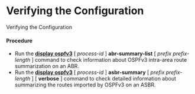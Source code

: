 Verifying the Configuration
===========================

Verifying the Configuration

#### Procedure

* Run the [**display ospfv3**](cmdqueryname=display+ospfv3) [ *process-id* ] **abr-summary-list** [ *prefix* *prefix-length* ] command to check information about OSPFv3 intra-area route summarization on an ABR.
* Run the [**display ospfv3**](cmdqueryname=display+ospfv3) [ *process-id* ] **asbr-summary** [ *prefix* *prefix-length* ] [ **verbose** ] command to check detailed information about summarizing the routes imported by OSPFv3 on an ASBR.